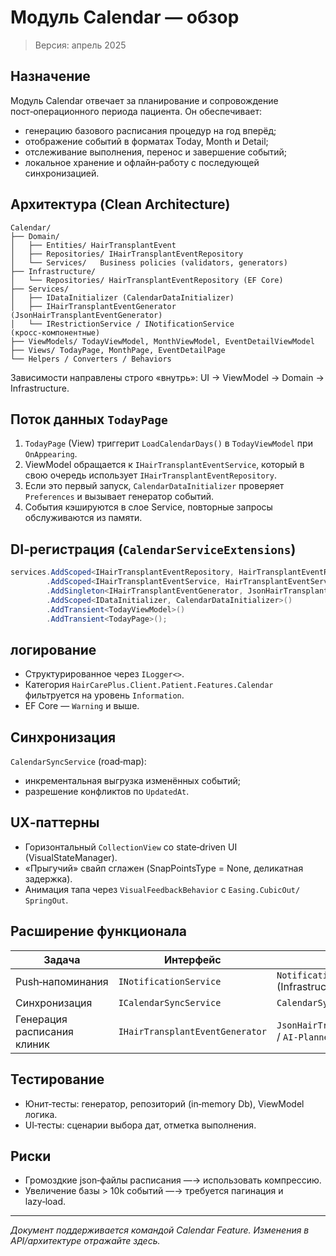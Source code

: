 # Модуль Calendar — обзор

> Версия: апрель 2025

## Назначение
Модуль Calendar отвечает за планирование и сопровождение пост‑операционного периода пациента. Он обеспечивает:
* генерацию базового расписания процедур на год вперёд;
* отображение событий в форматах Today, Month и Detail;
* отслеживание выполнения, перенос и завершение событий;
* локальное хранение и офлайн‑работу с последующей синхронизацией.

## Архитектура (Clean Architecture)
```
Calendar/
├── Domain/
│   ├── Entities/ HairTransplantEvent
│   ├── Repositories/ IHairTransplantEventRepository
│   └── Services/   Business policies (validators, generators)
├── Infrastructure/
│   └── Repositories/ HairTransplantEventRepository (EF Core)
├── Services/
│   ├── IDataInitializer (CalendarDataInitializer)
│   ├── IHairTransplantEventGenerator (JsonHairTransplantEventGenerator)
│   └── IRestrictionService / INotificationService (кросс‑компонентные)
├── ViewModels/ TodayViewModel, MonthViewModel, EventDetailViewModel
├── Views/ TodayPage, MonthPage, EventDetailPage
└── Helpers / Converters / Behaviors
```
Зависимости направлены строго «внутрь»: UI → ViewModel → Domain → Infrastructure.

## Поток данных `TodayPage`
1. `TodayPage` (View) триггерит `LoadCalendarDays()` в `TodayViewModel` при `OnAppearing`.
2. ViewModel обращается к `IHairTransplantEventService`, который в свою очередь использует `IHairTransplantEventRepository`.
3. Если это первый запуск, `CalendarDataInitializer` проверяет `Preferences` и вызывает генератор событий.
4. События кэшируются в слое Service, повторные запросы обслуживаются из памяти.

## DI‑регистрация (`CalendarServiceExtensions`)
```csharp
services.AddScoped<IHairTransplantEventRepository, HairTransplantEventRepository>()
        .AddScoped<IHairTransplantEventService, HairTransplantEventService>()
        .AddSingleton<IHairTransplantEventGenerator, JsonHairTransplantEventGenerator>()
        .AddScoped<IDataInitializer, CalendarDataInitializer>()
        .AddTransient<TodayViewModel>()
        .AddTransient<TodayPage>();
```

## логирование
* Структурированное через `ILogger<>`.
* Категория `HairCarePlus.Client.Patient.Features.Calendar` фильтруется на уровень `Information`.
* EF Core — `Warning` и выше.

## Синхронизация
`CalendarSyncService` (road‑map):
* инкрементальная выгрузка изменённых событий;
* разрешение конфликтов по `UpdatedAt`.

## UX‑паттерны
* Горизонтальный `CollectionView` со state‑driven UI (VisualStateManager).
* «Прыгучий» свайп сглажен (SnapPointsType = None, деликатная задержка).
* Анимация тапа через `VisualFeedbackBehavior` с `Easing.CubicOut/ SpringOut`.

## Расширение функционала
| Задача | Интерфейс | Реализация |
|--------|-----------|------------|
| Push‑напоминания | `INotificationService` | `NotificationService` (Infrastructure) |
| Синхронизация | `ICalendarSyncService` | `CalendarSyncService` |
| Генерация расписания клиник | `IHairTransplantEventGenerator` | `JsonHairTransplantEventGenerator` / `AI‑Planner` |

## Тестирование
* Юнит‑тесты: генератор, репозиторий (in‑memory Db), ViewModel логика.
* UI‑тесты: сценарии выбора дат, отметка выполнения.

## Риски
* Громоздкие json‑файлы расписания —→ использовать компрессию.
* Увеличение базы > 10k событий —→ требуется пагинация и lazy‑load.

---
*Документ поддерживается командой Calendar Feature. Изменения в API/архитектуре отражайте здесь.* 